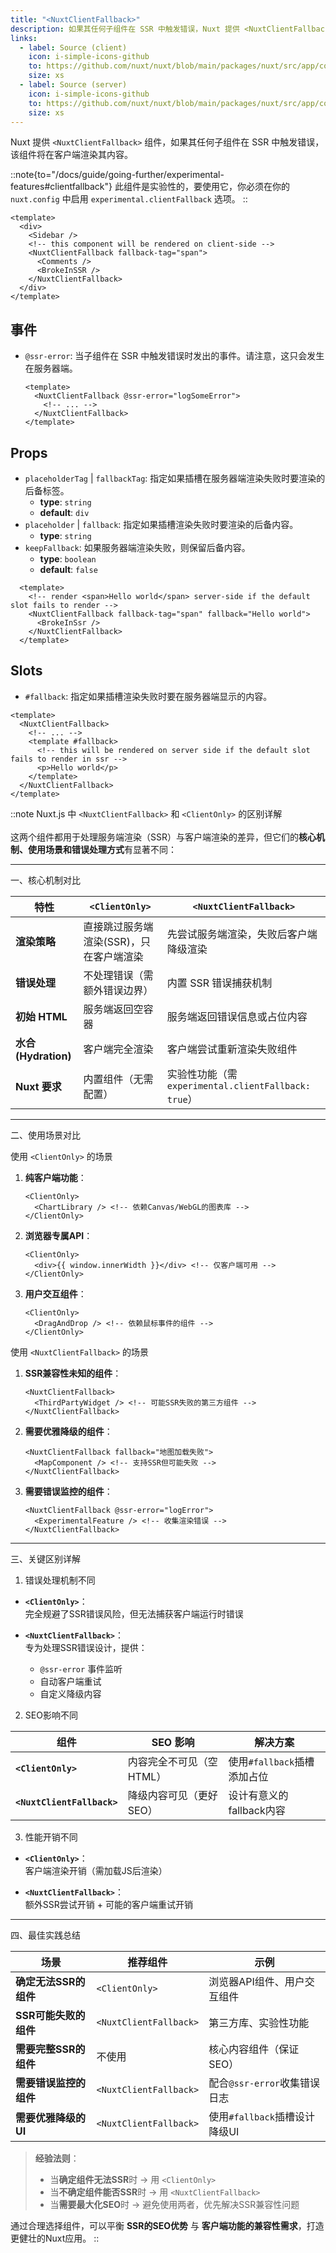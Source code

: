 ```yaml
---
title: "<NuxtClientFallback>"
description: 如果其任何子组件在 SSR 中触发错误，Nuxt 提供 <NuxtClientFallback> 组件以在客户端渲染其内容。
links:
  - label: Source (client)
    icon: i-simple-icons-github
    to: https://github.com/nuxt/nuxt/blob/main/packages/nuxt/src/app/components/client-fallback.client.ts
    size: xs
  - label: Source (server)
    icon: i-simple-icons-github
    to: https://github.com/nuxt/nuxt/blob/main/packages/nuxt/src/app/components/client-fallback.server.ts
    size: xs
---
```


Nuxt 提供 `<NuxtClientFallback>` 组件，如果其任何子组件在 SSR 中触发错误，该组件将在客户端渲染其内容。

::note{to="/docs/guide/going-further/experimental-features#clientfallback"}
此组件是实验性的，要使用它，你必须在你的 `nuxt.config` 中启用 `experimental.clientFallback` 选项。
::

```vue [pages/example.vue]
<template>
  <div>
    <Sidebar />
    <!-- this component will be rendered on client-side -->
    <NuxtClientFallback fallback-tag="span">
      <Comments />
      <BrokeInSSR />
    </NuxtClientFallback>
  </div>
</template>
```

## 事件

- `@ssr-error`: 当子组件在 SSR 中触发错误时发出的事件。请注意，这只会发生在服务器端。

  ```vue
  <template>
    <NuxtClientFallback @ssr-error="logSomeError">
      <!-- ... -->
    </NuxtClientFallback>
  </template>
  ```

## Props

- `placeholderTag` | `fallbackTag`: 指定如果插槽在服务器端渲染失败时要渲染的后备标签。
  - **type**: `string`
  - **default**: `div`
- `placeholder` | `fallback`: 指定如果插槽渲染失败时要渲染的后备内容。
  - **type**: `string`
- `keepFallback`: 如果服务器端渲染失败，则保留后备内容。
  - **type**: `boolean`
  - **default**: `false`

```vue
  <template>
    <!-- render <span>Hello world</span> server-side if the default slot fails to render -->
    <NuxtClientFallback fallback-tag="span" fallback="Hello world">
      <BrokeInSsr />
    </NuxtClientFallback>
  </template>
```

## Slots

- `#fallback`: 指定如果插槽渲染失败时要在服务器端显示的内容。

```vue
<template>
  <NuxtClientFallback>
    <!-- ... -->
    <template #fallback>
      <!-- this will be rendered on server side if the default slot fails to render in ssr -->
      <p>Hello world</p>
    </template>
  </NuxtClientFallback>
</template>
```

::note
Nuxt.js 中 `<NuxtClientFallback>` 和 `<ClientOnly>` 的区别详解
<br><br>
这两个组件都用于处理服务端渲染（SSR）与客户端渲染的差异，但它们的**核心机制、使用场景和错误处理方式**有显著不同：

---

一、核心机制对比

| **特性**               | **`<ClientOnly>`**                      | **`<NuxtClientFallback>`**                  |
|------------------------|----------------------------------------|--------------------------------------------|
| **渲染策略**           | 直接跳过服务端渲染(SSR)，只在客户端渲染 | 先尝试服务端渲染，失败后客户端降级渲染       |
| **错误处理**           | 不处理错误（需额外错误边界）           | 内置 SSR 错误捕获机制                      |
| **初始 HTML**          | 服务端返回空容器                       | 服务端返回错误信息或占位内容               |
| **水合(Hydration)**    | 客户端完全渲染                         | 客户端尝试重新渲染失败组件                 |
| **Nuxt 要求**          | 内置组件（无需配置）                   | 实验性功能（需 `experimental.clientFallback: true`） |

---

二、使用场景对比

使用 `<ClientOnly>` 的场景

1. **纯客户端功能**：
   ```vue
   <ClientOnly>
     <ChartLibrary /> <!-- 依赖Canvas/WebGL的图表库 -->
   </ClientOnly>
   ```
2. **浏览器专属API**：
   ```vue
   <ClientOnly>
     <div>{{ window.innerWidth }}</div> <!-- 仅客户端可用 -->
   </ClientOnly>
   ```
3. **用户交互组件**：
   ```vue
   <ClientOnly>
     <DragAndDrop /> <!-- 依赖鼠标事件的组件 -->
   </ClientOnly>
   ```

使用 `<NuxtClientFallback>` 的场景

1. **SSR兼容性未知的组件**：
   ```vue
   <NuxtClientFallback>
     <ThirdPartyWidget /> <!-- 可能SSR失败的第三方组件 -->
   </NuxtClientFallback>
   ```
2. **需要优雅降级的组件**：
   ```vue
   <NuxtClientFallback fallback="地图加载失败">
     <MapComponent /> <!-- 支持SSR但可能失败 -->
   </NuxtClientFallback>
   ```
3. **需要错误监控的组件**：
   ```vue
   <NuxtClientFallback @ssr-error="logError">
     <ExperimentalFeature /> <!-- 收集渲染错误 -->
   </NuxtClientFallback>
   ```

---

三、关键区别详解

1. 错误处理机制不同

- **`<ClientOnly>`**：  
  完全规避了SSR错误风险，但无法捕获客户端运行时错误

- **`<NuxtClientFallback>`**：  
  专为处理SSR错误设计，提供：
  - `@ssr-error` 事件监听
  - 自动客户端重试
  - 自定义降级内容

2. SEO影响不同

| **组件**               | SEO 影响                          | 解决方案                     |
|------------------------|----------------------------------|----------------------------|
| **`<ClientOnly>`**     | 内容完全不可见（空HTML）         | 使用`#fallback`插槽添加占位 |
| **`<NuxtClientFallback>`** | 降级内容可见（更好SEO）         | 设计有意义的fallback内容    |

3. 性能开销不同

- **`<ClientOnly>`**：  
  客户端渲染开销（需加载JS后渲染）

- **`<NuxtClientFallback>`**：  
  额外SSR尝试开销 + 可能的客户端重试开销

---

四、最佳实践总结

| **场景**                     | **推荐组件**           | **示例**                                                                 |
|------------------------------|-----------------------|-------------------------------------------------------------------------|
| **确定无法SSR的组件**        | `<ClientOnly>`        | 浏览器API组件、用户交互组件                                              |
| **SSR可能失败的组件**        | `<NuxtClientFallback>` | 第三方库、实验性功能                                                    |
| **需要完整SSR的组件**        | 不使用                | 核心内容组件（保证SEO）                                                 |
| **需要错误监控的组件**        | `<NuxtClientFallback>` | 配合`@ssr-error`收集错误日志                                            |
| **需要优雅降级的UI**         | `<NuxtClientFallback>` | 使用`#fallback`插槽设计降级UI                                          |

> **经验法则**：
> - 当**确定组件无法SSR**时 → 用 `<ClientOnly>`
> - 当**不确定组件能否SSR**时 → 用 `<NuxtClientFallback>`
> - 当**需要最大化SEO**时 → 避免使用两者，优先解决SSR兼容性问题

通过合理选择组件，可以平衡 **SSR的SEO优势** 与 **客户端功能的兼容性需求**，打造更健壮的Nuxt应用。
::
